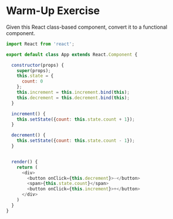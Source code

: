 # Warm-Up Exercise

Given this React class-based component, convert it to a functional component.

```javascript
import React from 'react';

export default class App extends React.Component {

  constructor(props) {
    super(props);
    this.state = {
      count: 0
    };
    this.increment = this.increment.bind(this);
    this.decrement = this.decrement.bind(this);
  }

  increment() {
    this.setState({count: this.state.count + 1});
  }

  decrement() {
    this.setState({count: this.state.count - 1});
  }


  render() {
    return (
      <div>
        <button onClick={this.decrement}>-</button>
        <span>{this.state.count}</span>
        <button onClick={this.increment}>+</button>
      </div>
    )
  }
}
```
